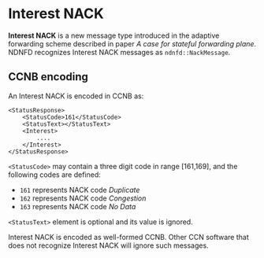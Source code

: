# Interest NACK

**Interest NACK** is a new message type introduced in the adaptive forwarding scheme described in paper *A case for stateful forwarding plane*. NDNFD recognizes Interest NACK messages as `ndnfd::NackMessage`.

## CCNB encoding

An Interest NACK is encoded in CCNB as:

	<StatusResponse>
		<StatusCode>161</StatusCode>
		<StatusText></StatusText>
		<Interest>
			....
		</Interest>
	</StatusResponse>

`<StatusCode>` may contain a three digit code in range \[161,169\], and the following codes are defined:

* `161` represents NACK code *Duplicate*
* `162` represents NACK code *Congestion*
* `163` represents NACK code *No Data*

`<StatusText>` element is optional and its value is ignored.

Interest NACK is encoded as well-formed CCNB. Other CCN software that does not recognize Interest NACK will ignore such messages.

